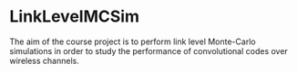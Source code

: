 LinkLevelMCSim
==============

The aim of the course project is to perform link level Monte-Carlo simulations in order to study the performance of convolutional codes over wireless channels.